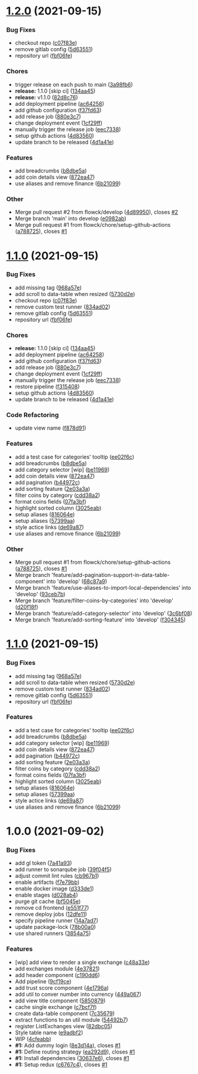 # [1.2.0](https://github.com/flowck/coingecko-dashboard-copycat-react/compare/v1.1.0...v1.2.0) (2021-09-15)

### Bug Fixes

- checkout repo ([c07f83e](https://github.com/flowck/coingecko-dashboard-copycat-react/commit/c07f83edc2426ea49fe24f452340812b8059ab2c))
- remove gitlab config ([5d63551](https://github.com/flowck/coingecko-dashboard-copycat-react/commit/5d6355178f755f15deee671ece174cca64b166a9))
- repository url ([fbf06fe](https://github.com/flowck/coingecko-dashboard-copycat-react/commit/fbf06fecf40db7730da676e840ef030350811a9e))

### Chores

- trigger release on each push to main ([3a98fb6](https://github.com/flowck/coingecko-dashboard-copycat-react/commit/3a98fb68ae14a8bf2012491fead22b105adea78e))
- **release:** 1.1.0 [skip ci] ([134aa45](https://github.com/flowck/coingecko-dashboard-copycat-react/commit/134aa458bf1f0cfe395dc8720371fe748b996663))
- **release:** v1.1.0 ([82d8c76](https://github.com/flowck/coingecko-dashboard-copycat-react/commit/82d8c76923d38ca598c94152017776f9ce7fa5db))
- add deployment pipeline ([ac64258](https://github.com/flowck/coingecko-dashboard-copycat-react/commit/ac642586e803ce5e6bf7577ab8297c8cc63d71b3))
- add github configuration ([f37fd63](https://github.com/flowck/coingecko-dashboard-copycat-react/commit/f37fd63a42e4c6f20a12d3a63d44b8d819624b49))
- add release job ([880e3c7](https://github.com/flowck/coingecko-dashboard-copycat-react/commit/880e3c7a32d89c68abafd5a2be4eb2e2a42d67ce))
- change deployment event ([1cf29ff](https://github.com/flowck/coingecko-dashboard-copycat-react/commit/1cf29ffa3b3f2f55cd26c1a42237c75e0bdcd2e4))
- manually trigger the release job ([eec7338](https://github.com/flowck/coingecko-dashboard-copycat-react/commit/eec73380baa433cfa5d84e64df258823a7b46390))
- setup github actions ([4d83560](https://github.com/flowck/coingecko-dashboard-copycat-react/commit/4d83560111a3c85dab8c65dd3532c26ad992808d))
- update branch to be released ([4d1a41e](https://github.com/flowck/coingecko-dashboard-copycat-react/commit/4d1a41e2825d5dd355822a5ced249636bb2d5bdb))

### Features

- add breadcrumbs ([b8dbe5a](https://github.com/flowck/coingecko-dashboard-copycat-react/commit/b8dbe5a3e4151c17b95e499360479b786d560847))
- add coin details view ([872ea47](https://github.com/flowck/coingecko-dashboard-copycat-react/commit/872ea47f85dac2fb12bacbea4ed090255d926625))
- use aliases and remove finance ([6b21099](https://github.com/flowck/coingecko-dashboard-copycat-react/commit/6b21099966f28cef6d1f91d5d7a40e573455be18))

### Other

- Merge pull request #2 from flowck/develop ([4d89950](https://github.com/flowck/coingecko-dashboard-copycat-react/commit/4d89950eb23140d3f04de20efe2980ffcf53ce32)), closes [#2](https://github.com/flowck/coingecko-dashboard-copycat-react/issues/2)
- Merge branch 'main' into develop ([e0982ab](https://github.com/flowck/coingecko-dashboard-copycat-react/commit/e0982abeb6cde88efa4f6f19e182270bf8bc5f5d))
- Merge pull request #1 from flowck/chore/setup-github-actions ([a788725](https://github.com/flowck/coingecko-dashboard-copycat-react/commit/a7887255c7249c747830d219ecc086ec2b7bf6ad)), closes [#1](https://github.com/flowck/coingecko-dashboard-copycat-react/issues/1)

# [1.1.0](https://github.com/flowck/coingecko-dashboard-copycat-react/compare/v1.0.0...v1.1.0) (2021-09-15)

### Bug Fixes

- add missing tag ([968a57e](https://github.com/flowck/coingecko-dashboard-copycat-react/commit/968a57e67b956cb5d27fb8d0ceb8d1ae3711e0a7))
- add scroll to data-table when resized ([5730d2e](https://github.com/flowck/coingecko-dashboard-copycat-react/commit/5730d2ece6e538aca10201aaf1f067eab75d653b))
- checkout repo ([c07f83e](https://github.com/flowck/coingecko-dashboard-copycat-react/commit/c07f83edc2426ea49fe24f452340812b8059ab2c))
- remove custom test runner ([834ad02](https://github.com/flowck/coingecko-dashboard-copycat-react/commit/834ad02d80f1631a1480689b05d7293f0a785b42))
- remove gitlab config ([5d63551](https://github.com/flowck/coingecko-dashboard-copycat-react/commit/5d6355178f755f15deee671ece174cca64b166a9))
- repository url ([fbf06fe](https://github.com/flowck/coingecko-dashboard-copycat-react/commit/fbf06fecf40db7730da676e840ef030350811a9e))

### Chores

- **release:** 1.1.0 [skip ci] ([134aa45](https://github.com/flowck/coingecko-dashboard-copycat-react/commit/134aa458bf1f0cfe395dc8720371fe748b996663))
- add deployment pipeline ([ac64258](https://github.com/flowck/coingecko-dashboard-copycat-react/commit/ac642586e803ce5e6bf7577ab8297c8cc63d71b3))
- add github configuration ([f37fd63](https://github.com/flowck/coingecko-dashboard-copycat-react/commit/f37fd63a42e4c6f20a12d3a63d44b8d819624b49))
- add release job ([880e3c7](https://github.com/flowck/coingecko-dashboard-copycat-react/commit/880e3c7a32d89c68abafd5a2be4eb2e2a42d67ce))
- change deployment event ([1cf29ff](https://github.com/flowck/coingecko-dashboard-copycat-react/commit/1cf29ffa3b3f2f55cd26c1a42237c75e0bdcd2e4))
- manually trigger the release job ([eec7338](https://github.com/flowck/coingecko-dashboard-copycat-react/commit/eec73380baa433cfa5d84e64df258823a7b46390))
- restore pipeline ([f315408](https://github.com/flowck/coingecko-dashboard-copycat-react/commit/f3154085bf5e359fe26bb4140e09dd1b01ab7df1))
- setup github actions ([4d83560](https://github.com/flowck/coingecko-dashboard-copycat-react/commit/4d83560111a3c85dab8c65dd3532c26ad992808d))
- update branch to be released ([4d1a41e](https://github.com/flowck/coingecko-dashboard-copycat-react/commit/4d1a41e2825d5dd355822a5ced249636bb2d5bdb))

### Code Refactoring

- update view name ([f878d91](https://github.com/flowck/coingecko-dashboard-copycat-react/commit/f878d9122331087b4be1a9faeccf6a0158604904))

### Features

- add a test case for categories' tooltip ([ee02f6c](https://github.com/flowck/coingecko-dashboard-copycat-react/commit/ee02f6c44d1e21a71166d9aa04aa6cf3cac5df08))
- add breadcrumbs ([b8dbe5a](https://github.com/flowck/coingecko-dashboard-copycat-react/commit/b8dbe5a3e4151c17b95e499360479b786d560847))
- add category selector [wip] ([be11969](https://github.com/flowck/coingecko-dashboard-copycat-react/commit/be11969c1b57227c0af7fb721ea1faf6267ffb9f))
- add coin details view ([872ea47](https://github.com/flowck/coingecko-dashboard-copycat-react/commit/872ea47f85dac2fb12bacbea4ed090255d926625))
- add pagination ([b44972c](https://github.com/flowck/coingecko-dashboard-copycat-react/commit/b44972ca0e5e821b5086c7a8e160234737cfd508))
- add sorting feature ([2e03a3a](https://github.com/flowck/coingecko-dashboard-copycat-react/commit/2e03a3aa8994bb4dfbb843149e2b504d36052a9e))
- filter coins by category ([cdd38a2](https://github.com/flowck/coingecko-dashboard-copycat-react/commit/cdd38a2bed86f98ff0a38235c284b14a747a13c3))
- format coins fields ([07fa3bf](https://github.com/flowck/coingecko-dashboard-copycat-react/commit/07fa3bfde399fb3c2fb52993cadd24a87b537848))
- highlight sorted column ([3025eab](https://github.com/flowck/coingecko-dashboard-copycat-react/commit/3025eabb029c805221ada5f25f6e8956db7a0611))
- setup aliases ([816064e](https://github.com/flowck/coingecko-dashboard-copycat-react/commit/816064e0dfa8395c879f678d6fc0db4083a1c1db))
- setup aliases ([57399aa](https://github.com/flowck/coingecko-dashboard-copycat-react/commit/57399aac60bd500f8ae0a9f688904ee193a047ab))
- style actice links ([de69a87](https://github.com/flowck/coingecko-dashboard-copycat-react/commit/de69a87bc1f0b24551637e2109b0c492da90bc21))
- use aliases and remove finance ([6b21099](https://github.com/flowck/coingecko-dashboard-copycat-react/commit/6b21099966f28cef6d1f91d5d7a40e573455be18))

### Other

- Merge pull request #1 from flowck/chore/setup-github-actions ([a788725](https://github.com/flowck/coingecko-dashboard-copycat-react/commit/a7887255c7249c747830d219ecc086ec2b7bf6ad)), closes [#1](https://github.com/flowck/coingecko-dashboard-copycat-react/issues/1)
- Merge branch 'feature/add-pagination-support-in-data-table-component' into 'develop' ([68c87a9](https://github.com/flowck/coingecko-dashboard-copycat-react/commit/68c87a927a4245db22f24d7eedc1356877bd3749))
- Merge branch 'feature/use-aliases-to-import-local-dependencies' into 'develop' ([93ceb7b](https://github.com/flowck/coingecko-dashboard-copycat-react/commit/93ceb7b2e943e12a8375f71da699e2257fd09948))
- Merge branch 'feature/filter-coins-by-categories' into 'develop' ([d20f18f](https://github.com/flowck/coingecko-dashboard-copycat-react/commit/d20f18f4b561525e781a7425782cec26cc84d60b))
- Merge branch 'feature/add-category-selector' into 'develop' ([3c6bf08](https://github.com/flowck/coingecko-dashboard-copycat-react/commit/3c6bf08a063b1460cdfa4826815b1c75ed5ede26))
- Merge branch 'feature/add-sorting-feature' into 'develop' ([f304345](https://github.com/flowck/coingecko-dashboard-copycat-react/commit/f3043457c53476a9fe26f0f82059fc7769eb20f4))

# [1.1.0](https://github.com/flowck/coingecko-dashboard-copycat-react/compare/v1.0.0...v1.1.0) (2021-09-15)

### Bug Fixes

- add missing tag ([968a57e](https://github.com/flowck/coingecko-dashboard-copycat-react/commit/968a57e67b956cb5d27fb8d0ceb8d1ae3711e0a7))
- add scroll to data-table when resized ([5730d2e](https://github.com/flowck/coingecko-dashboard-copycat-react/commit/5730d2ece6e538aca10201aaf1f067eab75d653b))
- remove custom test runner ([834ad02](https://github.com/flowck/coingecko-dashboard-copycat-react/commit/834ad02d80f1631a1480689b05d7293f0a785b42))
- remove gitlab config ([5d63551](https://github.com/flowck/coingecko-dashboard-copycat-react/commit/5d6355178f755f15deee671ece174cca64b166a9))
- repository url ([fbf06fe](https://github.com/flowck/coingecko-dashboard-copycat-react/commit/fbf06fecf40db7730da676e840ef030350811a9e))

### Features

- add a test case for categories' tooltip ([ee02f6c](https://github.com/flowck/coingecko-dashboard-copycat-react/commit/ee02f6c44d1e21a71166d9aa04aa6cf3cac5df08))
- add breadcrumbs ([b8dbe5a](https://github.com/flowck/coingecko-dashboard-copycat-react/commit/b8dbe5a3e4151c17b95e499360479b786d560847))
- add category selector [wip] ([be11969](https://github.com/flowck/coingecko-dashboard-copycat-react/commit/be11969c1b57227c0af7fb721ea1faf6267ffb9f))
- add coin details view ([872ea47](https://github.com/flowck/coingecko-dashboard-copycat-react/commit/872ea47f85dac2fb12bacbea4ed090255d926625))
- add pagination ([b44972c](https://github.com/flowck/coingecko-dashboard-copycat-react/commit/b44972ca0e5e821b5086c7a8e160234737cfd508))
- add sorting feature ([2e03a3a](https://github.com/flowck/coingecko-dashboard-copycat-react/commit/2e03a3aa8994bb4dfbb843149e2b504d36052a9e))
- filter coins by category ([cdd38a2](https://github.com/flowck/coingecko-dashboard-copycat-react/commit/cdd38a2bed86f98ff0a38235c284b14a747a13c3))
- format coins fields ([07fa3bf](https://github.com/flowck/coingecko-dashboard-copycat-react/commit/07fa3bfde399fb3c2fb52993cadd24a87b537848))
- highlight sorted column ([3025eab](https://github.com/flowck/coingecko-dashboard-copycat-react/commit/3025eabb029c805221ada5f25f6e8956db7a0611))
- setup aliases ([816064e](https://github.com/flowck/coingecko-dashboard-copycat-react/commit/816064e0dfa8395c879f678d6fc0db4083a1c1db))
- setup aliases ([57399aa](https://github.com/flowck/coingecko-dashboard-copycat-react/commit/57399aac60bd500f8ae0a9f688904ee193a047ab))
- style actice links ([de69a87](https://github.com/flowck/coingecko-dashboard-copycat-react/commit/de69a87bc1f0b24551637e2109b0c492da90bc21))
- use aliases and remove finance ([6b21099](https://github.com/flowck/coingecko-dashboard-copycat-react/commit/6b21099966f28cef6d1f91d5d7a40e573455be18))

# 1.0.0 (2021-09-02)

### Bug Fixes

- add gl token ([7a41a93](https://gitlab.com/firmino.changani/coingecko-dashboard-copycat-react/commit/7a41a93e5960642e5cf91e062fdb947b3090466a))
- add runner to sonarqube job ([39f04f5](https://gitlab.com/firmino.changani/coingecko-dashboard-copycat-react/commit/39f04f55cf74199aa1f8ed786985ae1a715e3cd1))
- adjust commit lint rules ([cb967b1](https://gitlab.com/firmino.changani/coingecko-dashboard-copycat-react/commit/cb967b14b2c4b96945bba1890e632a4349fc646d))
- enable artifacts ([f7e79bb](https://gitlab.com/firmino.changani/coingecko-dashboard-copycat-react/commit/f7e79bba51f46e5b3708420126f34698d8a6d2c2))
- enable docker image ([d333de1](https://gitlab.com/firmino.changani/coingecko-dashboard-copycat-react/commit/d333de131d1beff4d0a9db28de323cde6bb18ca9))
- enable stages ([d028ab4](https://gitlab.com/firmino.changani/coingecko-dashboard-copycat-react/commit/d028ab42c14856cf22959e65d0fd6a85bc319476))
- purge git cache ([bf5045e](https://gitlab.com/firmino.changani/coingecko-dashboard-copycat-react/commit/bf5045e75d2af6b5d4b8dfd7ceb2944ab0af8539))
- remove cd frontend ([e551f77](https://gitlab.com/firmino.changani/coingecko-dashboard-copycat-react/commit/e551f773963924429705e97f2dea90e90be34a54))
- remove deploy jobs ([12dfe11](https://gitlab.com/firmino.changani/coingecko-dashboard-copycat-react/commit/12dfe11644037fecd037bcb85d0b7594415b6416))
- specify pipeline runner ([14a7ad7](https://gitlab.com/firmino.changani/coingecko-dashboard-copycat-react/commit/14a7ad7e13e7ec2ad72297716ab5c3f35abdaaa5))
- update package-lock ([78b00a0](https://gitlab.com/firmino.changani/coingecko-dashboard-copycat-react/commit/78b00a0c17a8f09d194b2fa361afbe883e4fffaa))
- use shared runners ([3854a75](https://gitlab.com/firmino.changani/coingecko-dashboard-copycat-react/commit/3854a7508c1b9f4072baae1d0d6b20d2cf4d1ee9))

### Features

- [wip] add view to render a single exchange ([c48a33e](https://gitlab.com/firmino.changani/coingecko-dashboard-copycat-react/commit/c48a33ef63a778a26e9bfac4265a0b4093e6dafe))
- add exchanges module ([4e37821](https://gitlab.com/firmino.changani/coingecko-dashboard-copycat-react/commit/4e37821b4ad3106d75c7c7c70b8dc26f3ea1c43b))
- add header component ([c190dd6](https://gitlab.com/firmino.changani/coingecko-dashboard-copycat-react/commit/c190dd6b3e57e3ea7ef2788f1ba5329fdef9beed))
- Add pipeline ([9cf19ce](https://gitlab.com/firmino.changani/coingecko-dashboard-copycat-react/commit/9cf19ce5dae881b9c3dbc5c3df8ea634b33ad2a1))
- add trust score component ([4e1796a](https://gitlab.com/firmino.changani/coingecko-dashboard-copycat-react/commit/4e1796a1c2e53480c768f47d61bfcf0c994c0602))
- add util to conver number into currency ([449a067](https://gitlab.com/firmino.changani/coingecko-dashboard-copycat-react/commit/449a0679acd7065b672b4be2e104f039c5bbeac7))
- add view title component ([5850879](https://gitlab.com/firmino.changani/coingecko-dashboard-copycat-react/commit/58508798655a4c48eed3061b8f856fa9b1d38040))
- cache single exchange ([c7bcf7f](https://gitlab.com/firmino.changani/coingecko-dashboard-copycat-react/commit/c7bcf7f24785ca34360ec156603b36c676837f26))
- create data-table component ([7c35679](https://gitlab.com/firmino.changani/coingecko-dashboard-copycat-react/commit/7c35679c329e47090ee2f1228305792ac8b4f93d))
- extract functions to an util module ([54492b7](https://gitlab.com/firmino.changani/coingecko-dashboard-copycat-react/commit/54492b7aa0051e4d0599889447e44614873c06d0))
- register ListExchanges view ([82dbc05](https://gitlab.com/firmino.changani/coingecko-dashboard-copycat-react/commit/82dbc058d1167076bc27f98af850a28591727d06))
- Style table name ([e9adbf2](https://gitlab.com/firmino.changani/coingecko-dashboard-copycat-react/commit/e9adbf2e1cd7ad3f04e623dbd9d6af7b8309e7be))
- WIP ([4cfeabb](https://gitlab.com/firmino.changani/coingecko-dashboard-copycat-react/commit/4cfeabbd7a4b50f8fe0ca0a4a9c44bac3207efaf))
- **#1:** Add dummy login ([8e3d14a](https://gitlab.com/firmino.changani/coingecko-dashboard-copycat-react/commit/8e3d14acbd903a97c0a725762c3b5f1100b2d6e8)), closes [#1](https://gitlab.com/firmino.changani/coingecko-dashboard-copycat-react/issues/1)
- **#1:** Define routing strategy ([ea292d9](https://gitlab.com/firmino.changani/coingecko-dashboard-copycat-react/commit/ea292d910f9b0e11d327c262e283c90c458aeea0)), closes [#1](https://gitlab.com/firmino.changani/coingecko-dashboard-copycat-react/issues/1)
- **#1:** Install dependencies ([30637e6](https://gitlab.com/firmino.changani/coingecko-dashboard-copycat-react/commit/30637e60da6c608d02c5820cf6701ced089a2ccb)), closes [#1](https://gitlab.com/firmino.changani/coingecko-dashboard-copycat-react/issues/1)
- **#1:** Setup redux ([c6767c4](https://gitlab.com/firmino.changani/coingecko-dashboard-copycat-react/commit/c6767c414a2bfda70e6faefb3ccda667d7c237b5)), closes [#1](https://gitlab.com/firmino.changani/coingecko-dashboard-copycat-react/issues/1)
